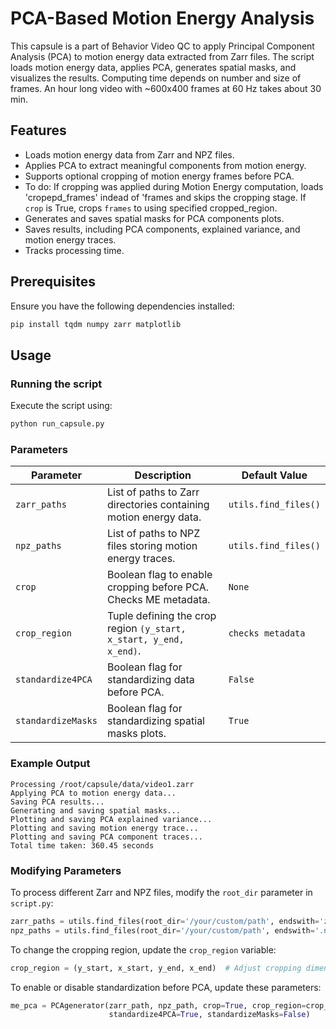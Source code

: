 # PCA-Based Motion Energy Analysis  

This capsule is a part of Behavior Video QC to apply Principal Component Analysis (PCA) to motion energy data extracted from Zarr files. The script loads motion energy data, applies PCA, generates spatial masks, and visualizes the results. Computing time depends on number and size of frames. An hour long video with ~600x400 frames at 60 Hz takes about 30 min.

## Features  
- Loads motion energy data from Zarr and NPZ files.  
- Applies PCA to extract meaningful components from motion energy.  
- Supports optional cropping of motion energy frames before PCA.  
- To do: If cropping was applied during Motion Energy computation, loads 'cropepd_frames' indead of 'frames and skips the cropping stage. If `crop` is True, crops `frames` to using specified cropped_region.
- Generates and saves spatial masks for PCA components plots.  
- Saves results, including PCA components, explained variance, and motion energy traces.  
- Tracks processing time.  

## Prerequisites  

Ensure you have the following dependencies installed:  

```bash
pip install tqdm numpy zarr matplotlib
```

## Usage  

### Running the script  
Execute the script using:  
```bash
python run_capsule.py
```

### Parameters  

| Parameter            | Description                                              | Default Value               |
|----------------------|----------------------------------------------------------|-----------------------------|
| `zarr_paths`        | List of paths to Zarr directories containing motion energy data. | `utils.find_files()`|
| `npz_paths`         | List of paths to NPZ files storing motion energy traces. | `utils.find_files()` |
| `crop`              | Boolean flag to enable cropping before PCA. Checks ME metadata.  | `None`                      |
| `crop_region`       | Tuple defining the crop region `(y_start, x_start, y_end, x_end)`. | `checks metadata` |
| `standardize4PCA`   | Boolean flag for standardizing data before PCA.          | `False`                     |
| `standardizeMasks`  | Boolean flag for standardizing spatial masks plots.      | `True`                      |


### Example Output

```
Processing /root/capsule/data/video1.zarr
Applying PCA to motion energy data...
Saving PCA results...
Generating and saving spatial masks...
Plotting and saving PCA explained variance...
Plotting and saving motion energy trace...
Plotting and saving PCA component traces...
Total time taken: 360.45 seconds
```
### Modifying Parameters  

To process different Zarr and NPZ files, modify the `root_dir` parameter in `script.py`:  

```python
zarr_paths = utils.find_files(root_dir='/your/custom/path', endswith='zarr')
npz_paths = utils.find_files(root_dir='/your/custom/path', endswith='.npz', return_dir=False)
```

To change the cropping region, update the `crop_region` variable:
```python
crop_region = (y_start, x_start, y_end, x_end)  # Adjust cropping dimensions in pixel values
```

To enable or disable standardization before PCA, update these parameters:

```python
me_pca = PCAgenerator(zarr_path, npz_path, crop=True, crop_region=crop_region, 
                      standardize4PCA=True, standardizeMasks=False)
```



